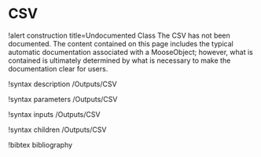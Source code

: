 <!-- MOOSE Documentation Stub: Remove this when content is added. -->

# CSV

!alert construction title=Undocumented Class
The CSV has not been documented. The content contained on this page includes the
typical automatic documentation associated with a MooseObject; however, what is contained is
ultimately determined by what is necessary to make the documentation clear for users.

!syntax description /Outputs/CSV

!syntax parameters /Outputs/CSV

!syntax inputs /Outputs/CSV

!syntax children /Outputs/CSV

!bibtex bibliography
